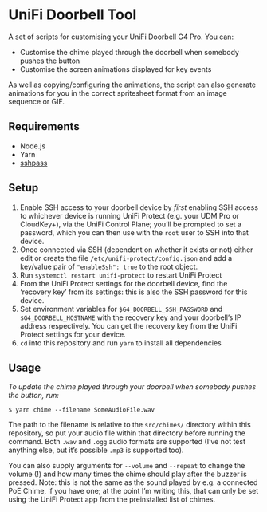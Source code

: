 # UniFi Doorbell Tool

A set of scripts for customising your UniFi Doorbell G4 Pro. You can:

- Customise the chime played through the doorbell when somebody pushes the button
- Customise the screen animations displayed for key events

As well as copying/configuring the animations, the script can also generate
animations for you in the correct spritesheet format from an image sequence or
GIF.

## Requirements

- Node.js
- Yarn
- [sshpass](https://sshpass.com)

## Setup

1. Enable SSH access to your doorbell device by _first_ enabling SSH access to
   whichever device is running UniFi Protect (e.g. your UDM Pro or CloudKey+),
   via the UniFi Control Plane; you’ll be prompted to set a password, which you
   can then use with the `root` user to SSH into that device.
2. Once connected via SSH (dependent on whether it exists or not) either edit or
   create the file `/etc/unifi-protect/config.json` and add a key/value pair of
   `"enableSsh": true` to the root object.
3. Run `systemctl restart unifi-protect` to restart UniFi Protect
4. From the UniFi Protect settings for the doorbell device, find the ‘recovery
   key’ from its settings: this is also the SSH password for this device.
5. Set environment variables for `$G4_DOORBELL_SSH_PASSWORD` and
   `$G4_DOORBELL_HOSTNAME` with the recovery key and your doorbell’s IP address
   respectively. You can get the recovery key from the UniFi Protect settings for
   your device.
6. `cd` into this repository and run `yarn` to install all dependencies

## Usage

_To update the chime played through your doorbell when somebody pushes the
button, run:_

```
$ yarn chime --filename SomeAudioFile.wav
```

The path to the filename is relative to the `src/chimes/` directory within this
repository, so put your audio file within that directory before running the
command. Both `.wav` and `.ogg` audio formats are supported (I’ve not test
anything else, but it’s possible `.mp3` is supported too).

You can also supply arguments for `--volume` and `--repeat` to change the volume
(!) and how many times the chime should play after the buzzer is pressed. Note:
this is not the same as the sound played by e.g. a connected PoE Chime, if you
have one; at the point I’m writing this, that can only be set using the UniFi
Protect app from the preinstalled list of chimes.
